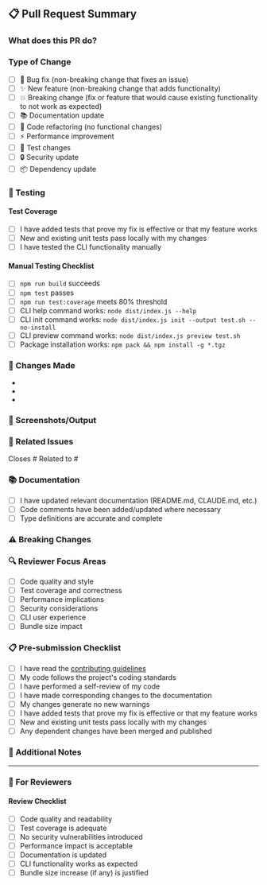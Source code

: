 ## 📋 Pull Request Summary

### What does this PR do?
<!-- Provide a brief description of the changes -->

### Type of Change
<!-- Check the relevant box -->
- [ ] 🐛 Bug fix (non-breaking change that fixes an issue)
- [ ] ✨ New feature (non-breaking change that adds functionality)
- [ ] 💥 Breaking change (fix or feature that would cause existing functionality to not work as expected)
- [ ] 📚 Documentation update
- [ ] 🔧 Code refactoring (no functional changes)
- [ ] ⚡ Performance improvement
- [ ] 🧪 Test changes
- [ ] 🔒 Security update
- [ ] 📦 Dependency update

### 🧪 Testing

#### Test Coverage
- [ ] I have added tests that prove my fix is effective or that my feature works
- [ ] New and existing unit tests pass locally with my changes
- [ ] I have tested the CLI functionality manually

#### Manual Testing Checklist
<!-- Check all that apply -->
- [ ] `npm run build` succeeds
- [ ] `npm test` passes
- [ ] `npm run test:coverage` meets 80% threshold
- [ ] CLI help command works: `node dist/index.js --help`
- [ ] CLI init command works: `node dist/index.js init --output test.sh --no-install`
- [ ] CLI preview command works: `node dist/index.js preview test.sh`
- [ ] Package installation works: `npm pack && npm install -g *.tgz`

### 📝 Changes Made
<!-- List the main changes -->
- 
- 
- 

### 📸 Screenshots/Output
<!-- If applicable, add screenshots or CLI output to help explain your changes -->

### 🔗 Related Issues
<!-- Link any related issues -->
Closes #
Related to #

### 📚 Documentation
- [ ] I have updated relevant documentation (README.md, CLAUDE.md, etc.)
- [ ] Code comments have been added/updated where necessary
- [ ] Type definitions are accurate and complete

### ⚠️ Breaking Changes
<!-- If this PR introduces breaking changes, describe them -->

### 🔍 Reviewer Focus Areas
<!-- Help reviewers know what to focus on -->
- [ ] Code quality and style
- [ ] Test coverage and correctness
- [ ] Performance implications
- [ ] Security considerations
- [ ] CLI user experience
- [ ] Bundle size impact

### 📋 Pre-submission Checklist
- [ ] I have read the [contributing guidelines](CONTRIBUTING.md)
- [ ] My code follows the project's coding standards
- [ ] I have performed a self-review of my code
- [ ] I have made corresponding changes to the documentation
- [ ] My changes generate no new warnings
- [ ] I have added tests that prove my fix is effective or that my feature works
- [ ] New and existing unit tests pass locally with my changes
- [ ] Any dependent changes have been merged and published

### 💬 Additional Notes
<!-- Any additional information that reviewers should know -->

---

### 🤖 For Reviewers

#### Review Checklist
- [ ] Code quality and readability
- [ ] Test coverage is adequate
- [ ] No security vulnerabilities introduced
- [ ] Performance impact is acceptable
- [ ] Documentation is updated
- [ ] CLI functionality works as expected
- [ ] Bundle size increase (if any) is justified